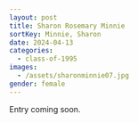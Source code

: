 ```yaml
---
layout: post
title: Sharon Rosemary Minnie
sortKey: Minnie, Sharon
date: 2024-04-13
categories:
  - class-of-1995
images:
  - /assets/sharonminnie07.jpg
gender: female
---
```

E﻿ntry coming soon.